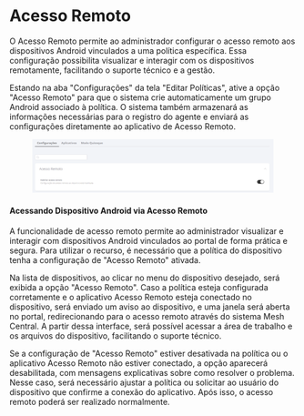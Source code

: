 # Acesso Remoto

O Acesso Remoto permite ao administrador configurar o acesso remoto aos dispositivos Android vinculados a uma política específica. Essa configuração possibilita visualizar e interagir com os dispositivos remotamente, facilitando o suporte técnico e a gestão.

Estando na aba "Configurações" da tela "Editar Políticas", ative a opção "Acesso Remoto" para que o sistema crie automaticamente um grupo Android associado à política. O sistema também armazenará as informações necessárias para o registro do agente e enviará as configurações diretamente ao aplicativo de Acesso Remoto.

<figure><img src="../../../../../../.gitbook/assets/image (339) (1).png" alt=""><figcaption></figcaption></figure>

#### **Acessando Dispositivo Android via** Acesso Remoto

A funcionalidade de acesso remoto permite ao administrador visualizar e interagir com dispositivos Android vinculados ao portal de forma prática e segura. Para utilizar o recurso, é necessário que a política do dispositivo tenha a configuração de "Acesso Remoto" ativada.

Na lista de dispositivos, ao clicar no menu do dispositivo desejado, será exibida a opção "Acesso Remoto". Caso a política esteja configurada corretamente e o aplicativo Acesso Remoto esteja conectado no dispositivo, será enviado um aviso ao dispositivo, e uma janela será aberta no portal, redirecionando para o acesso remoto através do sistema Mesh Central. A partir dessa interface, será possível acessar a área de trabalho e os arquivos do dispositivo, facilitando o suporte técnico.

Se a configuração de "Acesso Remoto" estiver desativada na política ou o aplicativo Acesso Remoto não estiver conectado, a opção aparecerá desabilitada, com mensagens explicativas sobre como resolver o problema. Nesse caso, será necessário ajustar a política ou solicitar ao usuário do dispositivo que confirme a conexão do aplicativo. Após isso, o acesso remoto poderá ser realizado normalmente.
